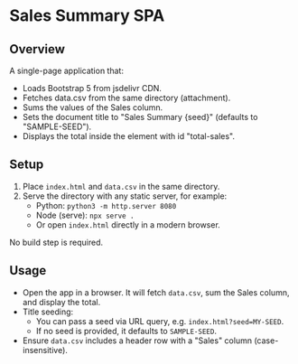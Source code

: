 # Sales Summary SPA

## Overview
A single-page application that:
- Loads Bootstrap 5 from jsdelivr CDN.
- Fetches data.csv from the same directory (attachment).
- Sums the values of the Sales column.
- Sets the document title to "Sales Summary {seed}" (defaults to "SAMPLE-SEED").
- Displays the total inside the element with id "total-sales".

## Setup
1. Place `index.html` and `data.csv` in the same directory.
2. Serve the directory with any static server, for example:
   - Python: `python3 -m http.server 8080`
   - Node (serve): `npx serve .`
   - Or open `index.html` directly in a modern browser.

No build step is required.

## Usage
- Open the app in a browser. It will fetch `data.csv`, sum the Sales column, and display the total.
- Title seeding:
  - You can pass a seed via URL query, e.g. `index.html?seed=MY-SEED`.
  - If no seed is provided, it defaults to `SAMPLE-SEED`.
- Ensure `data.csv` includes a header row with a "Sales" column (case-insensitive).